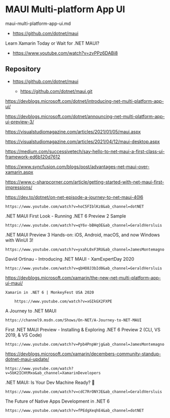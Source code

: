 # MAUI Multi-platform App UI

maui-multi-platform-app-ui.md

*   https://github.com/dotnet/maui

Learn Xamarin Today or Wait for .NET MAUI?

*   https://www.youtube.com/watch?v=zvPPz6DABi8

## Repository

*   https://github.com/dotnet/maui

    *   https://github.com/dotnet/maui.git

https://devblogs.microsoft.com/dotnet/introducing-net-multi-platform-app-ui/

https://devblogs.microsoft.com/dotnet/announcing-net-multi-platform-app-ui-preview-3/

https://visualstudiomagazine.com/articles/2021/01/05/maui.aspx

https://visualstudiomagazine.com/articles/2021/04/12/maui-desktop.aspx

https://medium.com/successivetech/say-hello-to-net-maui-a-first-class-ui-framework-ed6b120d7612

https://www.syncfusion.com/blogs/post/advantages-net-maui-over-xamarin.aspx

https://www.c-sharpcorner.com/article/getting-started-with-net-maui-first-impressions/

https://dev.to/dotnet/on-net-episode-a-journey-to-net-maui-40l6

    https://www.youtube.com/watch?v=hoC5FIblKz8&ab_channel=dotNET

.NET MAUI First Look - Running .NET 6 Preview 2 Sample

    https://www.youtube.com/watch?v=qY6v-bBHqOE&ab_channel=GeraldVersluis

.NET MAUI Preview 3 Hands-on: iOS, Android, macOS, and now Windows with WinUI 3!

    https://www.youtube.com/watch?v=yxahL0xF3RU&ab_channel=JamesMontemagno

David Ortinau - Introducing .NET MAUI - XamExpertDay 2020

    https://www.youtube.com/watch?v=qbHO8J3bId0&ab_channel=GeraldVersluis

https://devblogs.microsoft.com/xamarin/the-new-net-multi-platform-app-ui-maui/

    Xamarin in .NET 6 | MonkeyFest USA 2020
    
        https://www.youtube.com/watch?v=xGIkGX2FXPE

A Journey to .NET MAUI

    https://channel9.msdn.com/Shows/On-NET/A-Journey-to-NET-MAUI

First .NET MAUI Preview - Installing & Exploring .NET 6 Preview 2 (CLI, VS 2019, & VS Code)

    https://www.youtube.com/watch?v=Ppb4PnpWrjg&ab_channel=JamesMontemagno

 https://devblogs.microsoft.com/xamarin/decembers-community-standup-dotnet-maui-update/

    https://www.youtube.com/watch?v=5bK2ICHtMxo&ab_channel=XamarinDevelopers

.NET MAUI: Is Your Dev Machine Ready? 💉

    https://www.youtube.com/watch?v=cdC7RrONYJE&ab_channel=GeraldVersluis   


The Future of Native Apps Development in .NET 6

    https://www.youtube.com/watch?v=fPEdgXeqhE4&ab_channel=dotNET